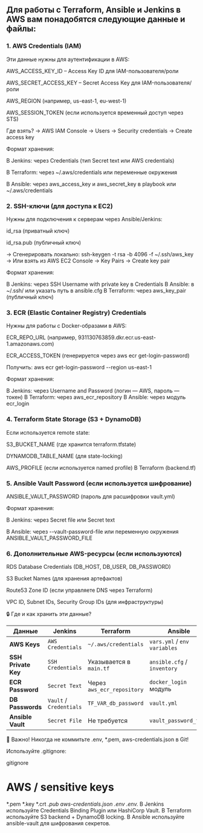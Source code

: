 ## Для работы с Terraform, Ansible и Jenkins в AWS вам понадобятся следующие данные и файлы:

### 1. AWS Credentials (IAM)
Эти данные нужны для аутентификации в AWS:

AWS_ACCESS_KEY_ID – Access Key ID для IAM-пользователя/роли

AWS_SECRET_ACCESS_KEY – Secret Access Key для IAM-пользователя/роли

AWS_REGION (например, us-east-1, eu-west-1)

AWS_SESSION_TOKEN (если используется временный доступ через STS)

Где взять?
→ AWS IAM Console → Users → Security credentials → Create access key

Формат хранения:

В Jenkins: через Credentials (тип Secret text или AWS credentials)

В Terraform: через ~/.aws/credentials или переменные окружения

В Ansible: через aws_access_key и aws_secret_key в playbook или ~/.aws/credentials

### 2. SSH-ключи (для доступа к EC2)
Нужны для подключения к серверам через Ansible/Jenkins:

id_rsa (приватный ключ)

id_rsa.pub (публичный ключ)

→ Сгенерировать локально:
ssh-keygen -t rsa -b 4096 -f ~/.ssh/aws_key
→ Или взять из AWS EC2 Console → Key Pairs → Create key pair

Формат хранения:

В Jenkins: через SSH Username with private key в Credentials
В Ansible: в ~/.ssh/ или указать путь в ansible.cfg
В Terraform: через aws_key_pair (публичный ключ)

### 3. ECR (Elastic Container Registry) Credentials
Нужны для работы с Docker-образами в AWS:

ECR_REPO_URL (например, 931130763859.dkr.ecr.us-east-1.amazonaws.com)

ECR_ACCESS_TOKEN (генерируется через aws ecr get-login-password)

Получить: aws ecr get-login-password --region us-east-1

Формат хранения:

В Jenkins: через Username and Password (логин — AWS, пароль — токен)
В Terraform: через aws_ecr_repository
В Ansible: через модуль ecr_login

### 4. Terraform State Storage (S3 + DynamoDB)
Если используется remote state:

S3_BUCKET_NAME (где хранится terraform.tfstate)

DYNAMODB_TABLE_NAME (для state-locking)

AWS_PROFILE (если используется named profile)
В Terraform (backend.tf)

### 5. Ansible Vault Password (если используется шифрование)
ANSIBLE_VAULT_PASSWORD (пароль для расшифровки vault.yml)

Формат хранения:

В Jenkins: через Secret file или Secret text

В Ansible: через --vault-password-file или переменную окружения ANSIBLE_VAULT_PASSWORD_FILE

### 6. Дополнительные AWS-ресурсы (если используются)
RDS Database Credentials (DB_HOST, DB_USER, DB_PASSWORD)

S3 Bucket Names (для хранения артефактов)

Route53 Zone ID (если управляете DNS через Terraform)

VPC ID, Subnet IDs, Security Group IDs (для инфраструктуры)

🔒 Где и как хранить эти данные?

| Данные               | Jenkins                          | Terraform                     | Ansible                      |
|----------------------|----------------------------------|-------------------------------|------------------------------|
| **AWS Keys**         | `AWS Credentials`               | `~/.aws/credentials`          | `vars.yml` / `env variables` |
| **SSH Private Key**  | `SSH Credentials`               | Указывается в `main.tf`       | `ansible.cfg` / `inventory`  |
| **ECR Password**     | `Secret Text`                   | Через `aws_ecr_repository`    | `docker_login` модуль        |
| **DB Passwords**     | `Vault` / `Credentials`         | `TF_VAR_db_password`          | `vault.yml`                  |
| **Ansible Vault**    | `Secret File`                   | Не требуется                  | `vault_password_file`        |

🚨 Важно!
Никогда не коммитьте .env, *.pem, aws-credentials.json в Git!

Используйте .gitignore:

gitignore
# AWS / sensitive keys
*.pem
*.key
*.crt
*.pub
aws-credentials.json
.env
.env.*
В Jenkins используйте Credentials Binding Plugin или HashiCorp Vault.
В Terraform используйте S3 backend + DynamoDB locking.
В Ansible используйте ansible-vault для шифрования секретов.